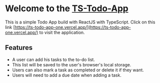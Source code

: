 # Welcome to the [TS-Todo-App](https://ts-todo-app-one.vercel.app/)

This is a simple Todo App build with ReactJS with TypeScript. Click on this link [https://ts-todo-app-one.vercel.app/](https://ts-todo-app-one.vercel.app/) to visit the application.

## Features

- A user can add his tasks to the to-do list.
- This list will be saved to the user's browser's local storage.
- Users can also mark a task as completed or delete it if they want.
- Users will need to add a due date when adding a task.
